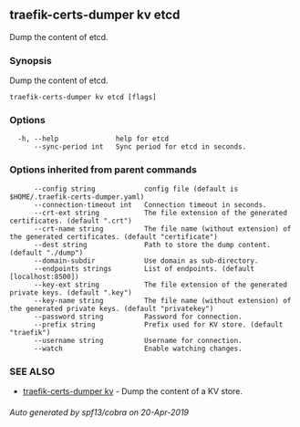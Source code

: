 ## traefik-certs-dumper kv etcd

Dump the content of etcd.

### Synopsis

Dump the content of etcd.

```
traefik-certs-dumper kv etcd [flags]
```

### Options

```
  -h, --help              help for etcd
      --sync-period int   Sync period for etcd in seconds.
```

### Options inherited from parent commands

```
      --config string            config file (default is $HOME/.traefik-certs-dumper.yaml)
      --connection-timeout int   Connection timeout in seconds.
      --crt-ext string           The file extension of the generated certificates. (default ".crt")
      --crt-name string          The file name (without extension) of the generated certificates. (default "certificate")
      --dest string              Path to store the dump content. (default "./dump")
      --domain-subdir            Use domain as sub-directory.
      --endpoints strings        List of endpoints. (default [localhost:8500])
      --key-ext string           The file extension of the generated private keys. (default ".key")
      --key-name string          The file name (without extension) of the generated private keys. (default "privatekey")
      --password string          Password for connection.
      --prefix string            Prefix used for KV store. (default "traefik")
      --username string          Username for connection.
      --watch                    Enable watching changes.
```

### SEE ALSO

* [traefik-certs-dumper kv](traefik-certs-dumper_kv.md)	 - Dump the content of a KV store.

###### Auto generated by spf13/cobra on 20-Apr-2019
